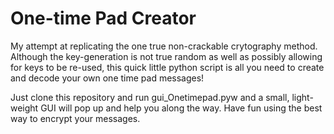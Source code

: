 # One-time Pad Creator

My attempt at replicating the one true non-crackable crytography method. Although the key-generation is not true random as well as possibly allowing for keys to be re-used, this quick little python script is all you need to create and decode your own one time pad messages! 

Just clone this repository and run gui_Onetimepad.pyw and a small, light-weight GUI will pop up and help you along the way. Have fun using the best way to encrypt your messages. 

